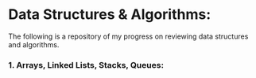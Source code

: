# Data Structures & Algorithms:
The following is a repository of my progress on reviewing data structures and algorithms.

### 1. Arrays, Linked Lists, Stacks, Queues:

